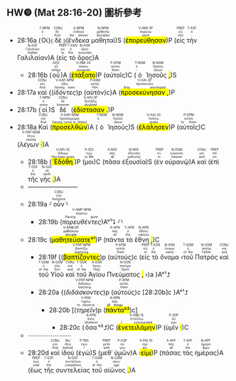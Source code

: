 ## HW❾ (Mat 28:16-20) 圖析參考


- 28:16a (<RUBY><ruby><ruby>Οἱ<rt>-</rt></ruby><rt>ὁ</rt></ruby><rt>T-NPM</rt></RUBY>)⦇ <RUBY><ruby><ruby>δὲ<rt>And</rt></ruby><rt>δέ</rt></ruby><rt>CONJ</rt></RUBY> ⦈(<RUBY><ruby><ruby>ἕνδεκα<rt>the eleven</rt></ruby><rt>ἕνδεκα</rt></ruby><rt>A-NPM</rt></RUBY> <RUBY><ruby><ruby>μαθηταὶ<rt>disciples</rt></ruby><rt>μαθητής</rt></ruby><rt>N-NPM</rt></RUBY>)S (<RUBY><ruby><ruby><mark class='verb'>ἐπορεύθησαν</mark><rt>went</rt></ruby><rt>πορεύω</rt></ruby><rt>V-AMI-3P</rt></RUBY>)P (<RUBY><ruby><ruby>εἰς<rt>into</rt></ruby><rt>εἰς</rt></ruby><rt>PREP</rt></RUBY> <RUBY><ruby><ruby>τὴν<rt>-</rt></ruby><rt>ὁ</rt></ruby><rt>T-ASF</rt></RUBY> <RUBY><ruby><ruby>Γαλιλαίαν<rt>Galilee</rt></ruby><rt>Γαλιλαία</rt></ruby><rt>N-ASF</rt></RUBY>)A (<RUBY><ruby><ruby>εἰς<rt>to</rt></ruby><rt>εἰς</rt></ruby><rt>PREP</rt></RUBY> <RUBY><ruby><ruby>τὸ<rt>the</rt></ruby><rt>ὁ</rt></ruby><rt>T-ASN</rt></RUBY> <RUBY><ruby><ruby>ὄρος<rt>mountain</rt></ruby><rt>ὄρος</rt></ruby><rt>N-ASN</rt></RUBY>)A 
	- 28:16b (<RUBY><ruby><ruby>οὗ<rt>where</rt></ruby><rt>οὗ</rt></ruby><rt>ADV</rt></RUBY>)A (<RUBY><ruby><ruby><mark class='verb'>ἐτάξατο</mark><rt>assigned</rt></ruby><rt>τάσσω</rt></ruby><rt>V-AMI-3S</rt></RUBY>)P (<RUBY><ruby><ruby>αὐτοῖς<rt>them</rt></ruby><rt>αὐτός</rt></ruby><rt>P-DPM</rt></RUBY>)C (<RUBY><ruby><ruby>ὁ<rt>-</rt></ruby><rt>ὁ</rt></ruby><rt>T-NSM</rt></RUBY> <RUBY><ruby><ruby>Ἰησοῦς <mark class='punctuation'>,</mark><rt>Jesus</rt></ruby><rt>Ἰησοῦς</rt></ruby><rt>N-NSM</rt></RUBY>)S 
- 28:17a <RUBY><ruby><ruby>καὶ<rt>And</rt></ruby><rt>καί</rt></ruby><rt>CONJ</rt></RUBY> {(<RUBY><ruby><ruby><em><em>ἰδόντες</em></em><rt>having seen</rt></ruby><rt>εἴδω</rt></ruby><rt>V-AAP-NPM</rt></RUBY>)p (<RUBY><ruby><ruby>αὐτὸν<rt>Him</rt></ruby><rt>αὐτός</rt></ruby><rt>P-ASM</rt></RUBY>)c}A (<RUBY><ruby><ruby><mark class='verb'>προσεκύνησαν <mark class='punctuation'>,</mark></mark><rt>they worshiped</rt></ruby><rt>προσκυνέω</rt></ruby><rt>V-AAI-3P</rt></RUBY>)P
- 28:17b (<RUBY><ruby><ruby>οἱ<rt>some</rt></ruby><rt>ὁ</rt></ruby><rt>T-NPM</rt></RUBY>)S <RUBY><ruby><ruby>δὲ<rt>however</rt></ruby><rt>δέ</rt></ruby><rt>CONJ</rt></RUBY> (<RUBY><ruby><ruby><mark class='verb'>ἐδίστασαν <mark class='punctuation'>.</mark></mark><rt>doubted</rt></ruby><rt>διστάζω</rt></ruby><rt>V-AAI-3P</rt></RUBY>)P
- 28:18a <RUBY><ruby><ruby>Καὶ<rt>And</rt></ruby><rt>καί</rt></ruby><rt>CONJ</rt></RUBY> (<RUBY><ruby><ruby><mark class='ptc'>προσελθὼν</mark><rt>having come to [them]</rt></ruby><rt>προσέρχομαι</rt></ruby><rt>V-AAP-NSM</rt></RUBY>)A (<RUBY><ruby><ruby>ὁ<rt>-</rt></ruby><rt>ὁ</rt></ruby><rt>T-NSM</rt></RUBY> <RUBY><ruby><ruby>Ἰησοῦς<rt>Jesus</rt></ruby><rt>Ἰησοῦς</rt></ruby><rt>N-NSM</rt></RUBY>)S (<RUBY><ruby><ruby><mark class='verb'>ἐλάλησεν</mark><rt>spoke</rt></ruby><rt>λαλέω</rt></ruby><rt>V-AAI-3S</rt></RUBY>)P (<RUBY><ruby><ruby>αὐτοῖς<rt>to them</rt></ruby><rt>αὐτός</rt></ruby><rt>P-DPM</rt></RUBY>)C (<RUBY><ruby><ruby><em>λέγων <mark class='punctuation'>·</mark></em><rt>saying</rt></ruby><rt>λέγω</rt></ruby><rt>V-PAP-NSM</rt></RUBY>)A
	- 28:18b (<RUBY><ruby><ruby><mark class='verb'>Ἐδόθη</mark><rt>Has been given</rt></ruby><rt>δίδωμι</rt></ruby><rt>V-API-3S</rt></RUBY>)P (<RUBY><ruby><ruby>μοι<rt>to Me</rt></ruby><rt>ἐγώ</rt></ruby><rt>P-1DS</rt></RUBY>)C (<RUBY><ruby><ruby>πᾶσα<rt>all</rt></ruby><rt>πᾶς</rt></ruby><rt>A-NSF</rt></RUBY> <RUBY><ruby><ruby>ἐξουσία<rt>authority</rt></ruby><rt>ἐξουσία</rt></ruby><rt>N-NSF</rt></RUBY>)S (<RUBY><ruby><ruby>ἐν<rt>in</rt></ruby><rt>ἐν</rt></ruby><rt>PREP</rt></RUBY> <RUBY><ruby><ruby>οὐρανῷ<rt>heaven</rt></ruby><rt>οὐρανός</rt></ruby><rt>N-DSM</rt></RUBY>)A <RUBY><ruby><ruby>καὶ<rt>and</rt></ruby><rt>καί</rt></ruby><rt>CONJ</rt></RUBY> (<RUBY><ruby><ruby>ἐπὶ<rt>on</rt></ruby><rt>ἐπί</rt></ruby><rt>PREP</rt></RUBY> <RUBY><ruby><ruby>τῆς<rt>the</rt></ruby><rt>ὁ</rt></ruby><rt>T-GSF</rt></RUBY> <RUBY><ruby><ruby>γῆς <mark class='punctuation'>.</mark><rt>earth</rt></ruby><rt>γῆ</rt></ruby><rt>N-GSF</rt></RUBY>)A
	- ————————
	- 28:19a ⸉<RUBY><ruby><ruby>οὖν<rt>therefore</rt></ruby><rt>οὖν</rt></ruby><rt>CONJ</rt></RUBY>⸊
		- 28:19b (<RUBY><ruby><ruby><em><em>πορευθέντες</em></em><rt>Having gone</rt></ruby><rt>πορεύω</rt></ruby><rt>V-AMP-NPM</rt></RUBY>)A°¹⮧ ⸉⸊
	- 28:19c  (<mark><RUBY><ruby><ruby><mark class='verb'>μαθητεύσατε</mark><rt>disciple</rt></ruby><rt>μαθητεύω</rt></ruby><rt>V-AAM-2P</rt></RUBY>°¹</mark>)P (<RUBY><ruby><ruby>πάντα<rt>all</rt></ruby><rt>πᾶς</rt></ruby><rt>A-APN</rt></RUBY> <RUBY><ruby><ruby>τὰ<rt>the</rt></ruby><rt>ὁ</rt></ruby><rt>T-APN</rt></RUBY> <RUBY><ruby><ruby>ἔθνη <mark class='punctuation'>,</mark><rt>nations</rt></ruby><rt>ἔθνος</rt></ruby><rt>N-APN</rt></RUBY>)C 
		- 28:19f {(<RUBY><ruby><ruby><mark class='ptc'>βαπτίζοντες</mark><rt>baptizing</rt></ruby><rt>βαπτίζω</rt></ruby><rt>V-PAP-NPM</rt></RUBY>)p (<RUBY><ruby><ruby>αὐτοὺς<rt>them</rt></ruby><rt>αὐτός</rt></ruby><rt>P-APM</rt></RUBY>)c (<RUBY><ruby><ruby>εἰς<rt>in</rt></ruby><rt>εἰς</rt></ruby><rt>PREP</rt></RUBY> <RUBY><ruby><ruby>τὸ<rt>the</rt></ruby><rt>ὁ</rt></ruby><rt>T-ASN</rt></RUBY> <RUBY><ruby><ruby>ὄνομα<rt>name</rt></ruby><rt>ὄνομα</rt></ruby><rt>N-ASN</rt></RUBY> ‹<RUBY><ruby><ruby>τοῦ<rt>of the</rt></ruby><rt>ὁ</rt></ruby><rt>T-GSM</rt></RUBY> <RUBY><ruby><ruby>Πατρὸς<rt>Father</rt></ruby><rt>πατήρ</rt></ruby><rt>N-GSM</rt></RUBY> <RUBY><ruby><ruby>καὶ<rt>and</rt></ruby><rt>καί</rt></ruby><rt>CONJ</rt></RUBY> <RUBY><ruby><ruby>τοῦ<rt>of the</rt></ruby><rt>ὁ</rt></ruby><rt>T-GSM</rt></RUBY> <RUBY><ruby><ruby>Υἱοῦ<rt>Son</rt></ruby><rt>υἱός</rt></ruby><rt>N-GSM</rt></RUBY> <RUBY><ruby><ruby>καὶ<rt>and</rt></ruby><rt>καί</rt></ruby><rt>CONJ</rt></RUBY> <RUBY><ruby><ruby>τοῦ<rt>of the</rt></ruby><rt>ὁ</rt></ruby><rt>T-GSN</rt></RUBY> <RUBY><ruby><ruby>Ἁγίου<rt>Holy</rt></ruby><rt>ἅγιος</rt></ruby><rt>A-GSN</rt></RUBY> <RUBY><ruby><ruby>Πνεύματος <mark class='punctuation'>,</mark><rt>Spirit</rt></ruby><rt>πνεῦμα</rt></ruby><rt>N-GSN</rt></RUBY> ›)a }A°¹⮥
		- 28:20a {(<RUBY><ruby><ruby><em><em>διδάσκοντες</em></em><rt>teaching</rt></ruby><rt>διδάσκω</rt></ruby><rt>V-PAP-NPM</rt></RUBY>)p (<RUBY><ruby><ruby>αὐτοὺς<rt>them</rt></ruby><rt>αὐτός</rt></ruby><rt>P-APM</rt></RUBY>)c [28:20b]c }A°¹⮥
			- 28:20b [(<RUBY><ruby><ruby><em>τηρεῖν</em><rt>to observe</rt></ruby><rt>τηρέω</rt></ruby><rt>V-PAN</rt></RUBY>)p (<mark><RUBY><ruby><ruby>πάντα<rt>all things</rt></ruby><rt>πᾶς</rt></ruby><rt>A-APN</rt></RUBY>°²</mark>)c]
				- 28:20c (<RUBY><ruby><ruby>ὅσα<rt>whatever</rt></ruby><rt>ὅσος</rt></ruby><rt>K-APN</rt></RUBY>°²⮥)C (<RUBY><ruby><ruby><mark class='verb'>ἐνετειλάμην</mark><rt>I commanded</rt></ruby><rt>ἐντέλλω</rt></ruby><rt>V-AMI-1S</rt></RUBY>)P (<RUBY><ruby><ruby>ὑμῖν <mark class='punctuation'>·</mark><rt>you</rt></ruby><rt>σύ</rt></ruby><rt>P-2DP</rt></RUBY>)C
	- ⋯⋯⋯⋯⋯⋯⋯
	- 28:20d <RUBY><ruby><ruby>καὶ<rt>And</rt></ruby><rt>καί</rt></ruby><rt>CONJ</rt></RUBY> <RUBY><ruby><ruby>ἰδοὺ<rt>behold</rt></ruby><rt>ἰδού</rt></ruby><rt>INJ</rt></RUBY> (<RUBY><ruby><ruby>ἐγὼ<rt>I</rt></ruby><rt>ἐγώ</rt></ruby><rt>P-1NS</rt></RUBY>)S (<RUBY><ruby><ruby>μεθ᾽<rt>with</rt></ruby><rt>μετά</rt></ruby><rt>PREP</rt></RUBY> <RUBY><ruby><ruby>ὑμῶν<rt>you</rt></ruby><rt>σύ</rt></ruby><rt>P-2GP</rt></RUBY>)A (<RUBY><ruby><ruby><mark class='verb'>εἰμι</mark><rt>am</rt></ruby><rt>εἰμί</rt></ruby><rt>V-PAI-1S</rt></RUBY>)P (<RUBY><ruby><ruby>πάσας<rt>all</rt></ruby><rt>πᾶς</rt></ruby><rt>A-APF</rt></RUBY> <RUBY><ruby><ruby>τὰς<rt>the</rt></ruby><rt>ὁ</rt></ruby><rt>T-APF</rt></RUBY> <RUBY><ruby><ruby>ἡμέρας<rt>days</rt></ruby><rt>ἡμέρα</rt></ruby><rt>N-APF</rt></RUBY>)A (<RUBY><ruby><ruby>ἕως<rt>until</rt></ruby><rt>ἕως</rt></ruby><rt>PREP</rt></RUBY> <RUBY><ruby><ruby>τῆς<rt>the</rt></ruby><rt>ὁ</rt></ruby><rt>T-GSF</rt></RUBY> <RUBY><ruby><ruby>συντελείας<rt>completion</rt></ruby><rt>συντέλεια</rt></ruby><rt>N-GSF</rt></RUBY> <RUBY><ruby><ruby>τοῦ<rt>of the</rt></ruby><rt>ὁ</rt></ruby><rt>T-GSM</rt></RUBY> <RUBY><ruby><ruby>αἰῶνος <mark class='punctuation'>.</mark><rt>age</rt></ruby><rt>αἰών</rt></ruby><rt>N-GSM</rt></RUBY>)A